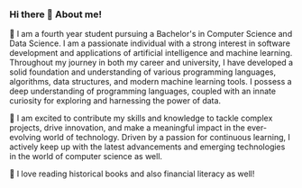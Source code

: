 ### Hi there 👋 About me!

🔭 I am a fourth year student pursuing a Bachelor's in Computer Science and Data Science. I am a passionate individual with a strong interest in software development and applications of artificial intelligence and machine learning. Throughout my journey in both my career and university, I have developed a solid foundation and understanding of various programming languages, algorithms, data structures, and modern machine learning tools. I possess a deep understanding of programming languages, coupled with an innate curiosity for exploring and harnessing the power of data.

👯 I am excited to contribute my skills and knowledge to tackle complex projects, drive innovation, and make a meaningful impact in the ever-evolving world of technology. Driven by a passion for continuous learning, I actively keep up with the latest advancements and emerging technologies in the world of computer science as well.

💬 I love reading historical books and also financial literacy as well! 




<!--
**jihoon28874/jihoon28874** is a ✨ _special_ ✨ repository because its `README.md` (this file) appears on your GitHub profile.

Here are some ideas to get you started:

- 🔭 I’m currently working on ...
- 🔭 I’m currently learning ...
- 👯 I’m looking to collaborate on ...
- 🤔 I’m looking for help with ...
- 💬 Ask me about ...
- 📫 How to reach me: ...
- 😄 Pronouns: ...
- ⚡ Fun fact: ...
-->
